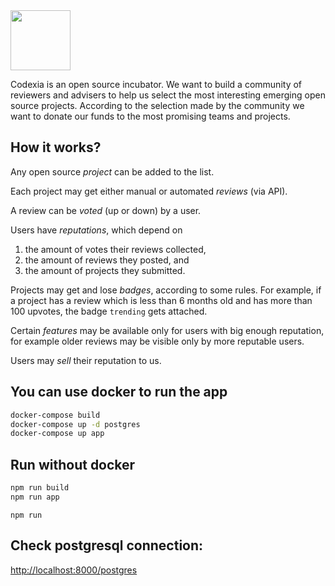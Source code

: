 <img src="http://www.codexia.org/logo.svg" height="96px"/>

Codexia is an open source incubator. We want to build
a community of reviewers and advisers to help us select the most
interesting emerging open source projects. According to
the selection made by the community we want to donate
our funds to the most promising teams and projects.

## How it works?

Any open source _project_ can be added to the list.

Each project may get either manual or automated _reviews_ (via API).

A review can be _voted_ (up or down) by a user.

Users have _reputations_, which depend on
1) the amount of votes their reviews collected,
2) the amount of reviews they posted, and
3) the amount of projects they submitted.

Projects may get and lose _badges_, according to some rules. For example,
if a project has a review which is less than 6 months old and
has more than 100 upvotes, the badge `trending` gets attached.

Certain _features_ may be available only for users with big
enough reputation, for example older reviews may be visible
only by more reputable users.

Users may _sell_ their reputation to us.

## You can use docker to run the app

```bash
docker-compose build
docker-compose up -d postgres
docker-compose up app
```

## Run without docker

```bash
npm run build
npm run app
```

```
npm run 
```

## Check postgresql connection:

[http://localhost:8000/postgres](http://localhost:8000/postgres)
